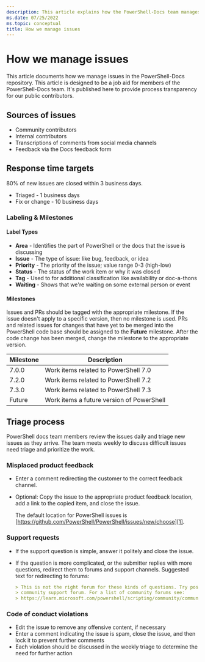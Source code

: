 ```yaml
---
description: This article explains how the PowerShell-Docs team manages issues.
ms.date: 07/25/2022
ms.topic: conceptual
title: How we manage issues
---
```

# How we manage issues

This article documents how we manage issues in the PowerShell-Docs repository. This article is
designed to be a job aid for members of the PowerShell-Docs team. It's published here to provide
process transparency for our public contributors.

## Sources of issues

- Community contributors
- Internal contributors
- Transcriptions of comments from social media channels
- Feedback via the Docs feedback form

## Response time targets

80% of new issues are closed within 3 business days.

- Triaged - 1 business days
- Fix or change - 10 business days

### Labeling & Milestones

#### Label Types

- **Area** - Identifies the part of PowerShell or the docs that the issue is discussing
- **Issue** - The type of issue: like bug, feedback, or idea
- **Priority** - The priority of the issue; value range 0-3 (high-low)
- **Status** - The status of the work item or why it was closed
- **Tag** - Used to for additional classification like availability or doc-a-thons
- **Waiting** - Shows that we're waiting on some external person or event

#### Milestones

Issues and PRs should be tagged with the appropriate milestone. If the issue doesn't apply to a
specific version, then no milestone is used. PRs and related issues for changes that have yet to be
merged into the PowerShell code base should be assigned to the **Future** milestone. After the code
change has been merged, change the milestone to the appropriate version.

| Milestone |                Description                |
| --------- | ----------------------------------------- |
| 7.0.0     | Work items related to PowerShell 7.0      |
| 7.2.0     | Work items related to PowerShell 7.2      |
| 7.3.0     | Work items related to PowerShell 7.3      |
| Future    | Work items a future version of PowerShell |

## Triage process

PowerShell docs team members review the issues daily and triage new issues as they arrive. The team
meets weekly to discuss difficult issues need triage and prioritize the work.

### Misplaced product feedback

- Enter a comment redirecting the customer to the correct feedback channel.
- Optional: Copy the issue to the appropriate product feedback location, add a link to the copied
  item, and close the issue.

  The default location for PowerShell issues is
  [https://github.com/PowerShell/PowerShell/issues/new/choose][1].

### Support requests

- If the support question is simple, answer it politely and close the issue.
- If the question is more complicated, or the submitter replies with more questions, redirect them
  to forums and support channels. Suggested text for redirecting to forums:

  ```Markdown
  > This is not the right forum for these kinds of questions. Try posting your question in a
  > community support forum. For a list of community forums see:
  > https://learn.microsoft.com/powershell/scripting/community/community-support
  ```

### Code of conduct violations

- Edit the issue to remove any offensive content, if necessary
- Enter a comment indicating the issue is spam, close the issue, and then lock it to prevent further
  comments
- Each violation should be discussed in the weekly triage to determine the need for further action

<!-- link references -->
[1]: https://github.com/PowerShell/PowerShell/issues/new/choose
